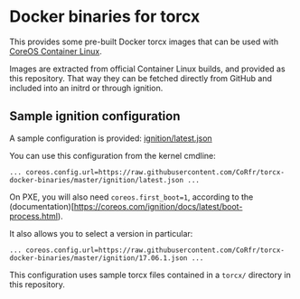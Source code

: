 Docker binaries for torcx
=========================

This provides some pre-built Docker torcx images that can be used with
[CoreOS Container Linux](https://coreos.com/).

Images are extracted from official Container Linux builds, and provided as this repository.
That way they can be fetched directly from GitHub and included into an initrd or through
ignition.

Sample ignition configuration
-----------------------------

A sample configuration is provided: [ignition/latest.json](ignition/latest.json)

You can use this configuration from the kernel cmdline:
```
... coreos.config.url=https://raw.githubusercontent.com/CoRfr/torcx-docker-binaries/master/ignition/latest.json ...
```
On PXE, you will also need `coreos.first_boot=1`, according to the (documentation)[https://coreos.com/ignition/docs/latest/boot-process.html).

It also allows you to select a version in particular:
```
... coreos.config.url=https://raw.githubusercontent.com/CoRfr/torcx-docker-binaries/master/ignition/17.06.1.json ...
```

This configuration uses sample torcx files contained in a `torcx/` directory in this repository.
